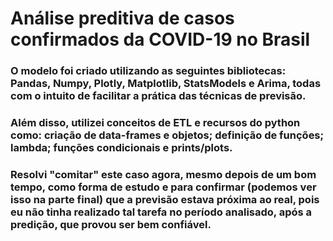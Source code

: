 # Análise preditiva de casos confirmados da COVID-19 no Brasil
### O modelo foi criado utilizando as seguintes bibliotecas: Pandas, Numpy, Plotly, Matplotlib, StatsModels e Arima, todas com o intuito de facilitar a prática das técnicas de previsão.
### Além disso, utilizei conceitos de ETL e recursos do python como: criação de data-frames e objetos; definição de funções; lambda; funções condicionais e prints/plots.
### Resolvi "comitar" este caso agora, mesmo depois de um bom tempo, como forma de estudo e para confirmar (podemos ver isso na parte final) que a previsão estava próxima ao real, pois eu não tinha realizado tal tarefa no período analisado, após a predição, que provou ser bem confiável.